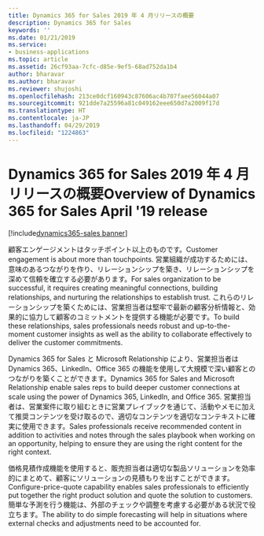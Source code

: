 ```yaml
---
title: Dynamics 365 for Sales 2019 年 4 月リリースの概要
description: Dynamics 365 for Sales
keywords: ''
ms.date: 01/21/2019
ms.service:
- business-applications
ms.topic: article
ms.assetid: 26cf93aa-7cfc-d85e-9ef5-68ad752da1b4
author: bharavar
ms.author: bharavar
ms.reviewer: shujoshi
ms.openlocfilehash: 213ce0dcf160943c87606ac4b707faee56044a07
ms.sourcegitcommit: 921dde7a25596a81c049162eee650d7a2009f17d
ms.translationtype: HT
ms.contentlocale: ja-JP
ms.lasthandoff: 04/29/2019
ms.locfileid: "1224863"
---
```

#  <a name="overview-of-dynamics-365-for-sales-april-19-release"></a><span data-ttu-id="ba02b-103">Dynamics 365 for Sales 2019 年 4 月リリースの概要</span><span class="sxs-lookup"><span data-stu-id="ba02b-103">Overview of Dynamics 365 for Sales April '19 release</span></span>
[!include[dynamics365-sales banner](../includes/dynamics365-sales.md)]




<span data-ttu-id="ba02b-104">顧客エンゲージメントはタッチポイント以上のものです。</span><span class="sxs-lookup"><span data-stu-id="ba02b-104">Customer engagement is about more than touchpoints.</span></span> <span data-ttu-id="ba02b-105">営業組織が成功するためには、意味のあるつながりを作り、リレーションシップを築き、リレーションシップを深めて信頼を確立する必要があります。</span><span class="sxs-lookup"><span data-stu-id="ba02b-105">For sales organization to be successful, it requires creating meaningful connections, building relationships, and nurturing the relationships to establish trust.</span></span> <span data-ttu-id="ba02b-106">これらのリレーションシップを築くためには、営業担当者は堅牢で最新の顧客分析情報と、効果的に協力して顧客のコミットメントを提供する機能が必要です。</span><span class="sxs-lookup"><span data-stu-id="ba02b-106">To build these relationships, sales professionals needs robust and up-to-the-moment customer insights as well as the ability to collaborate effectively to deliver the customer commitments.</span></span> 

<span data-ttu-id="ba02b-107">Dynamics 365 for Sales と Microsoft Relationship により、営業担当者は Dynamics 365、LinkedIn、Office 365 の機能を使用して大規模で深い顧客とのつながりを築くことができます。</span><span class="sxs-lookup"><span data-stu-id="ba02b-107">Dynamics 365 for Sales and Microsoft Relationship enable sales reps to build deeper customer connections at scale using the power of Dynamics 365, LinkedIn, and Office 365.</span></span> <span data-ttu-id="ba02b-108">営業担当者は、営業案件に取り組むときに営業プレイブックを通じて、活動やメモに加えて推奨コンテンツを受け取るので、適切なコンテンツを適切なコンテキストに確実に使用できます。</span><span class="sxs-lookup"><span data-stu-id="ba02b-108">Sales professionals receive recommended content in addition to activities and notes through the sales playbook when working on an opportunity, helping to ensure they are using the right content for the right context.</span></span>

<span data-ttu-id="ba02b-109">価格見積作成機能を使用すると、販売担当者は適切な製品ソリューションを効率的にまとめて、顧客にソリューションの見積もりを出すことができます。</span><span class="sxs-lookup"><span data-stu-id="ba02b-109">Configure-price-quote capability enables sales professionals to efficiently put together the right product solution and quote the solution to customers.</span></span>
<span data-ttu-id="ba02b-110">簡単な予測を行う機能は、外部のチェックや調整を考慮する必要がある状況で役立ちます。</span><span class="sxs-lookup"><span data-stu-id="ba02b-110">The ability to do simple forecasting will help in situations where external checks and adjustments need to be accounted for.</span></span>   
